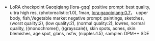 - LoRA checkpoint Gaoqiqiang [lora-gqq]
positive prompt: best quality, ultra high res, (photorealistic:1.0), 1man, <lora:gaoqiqiang:0.7>， upper body, fish,Vegetable market
negative prompt: paintings, sketches, (worst quality:2), (low quality:2), (normal quality:2), lowres, normal quality, ((monochrome)), ((grayscale)), skin spots, acnes, skin blemishes, age spot, glans, nsfw, (nipples:1.5),
sampler: DPM++ SDE

